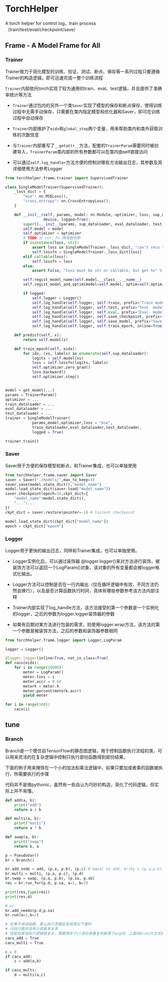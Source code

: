 # TorchHelper
A torch helper for control log、train process（train/test/eval/checkpoint/save）


## Frame - A Model Frame for All
### Trainer
Trainer致力于简化模型的训练、验证、测试、断点、保存等一系列过程只要遵循Trainer的构造逻辑，即可迅速完成一整个训练流程

`Trainer`内部依托torch实现了较为通用的train、eval、test逻辑，并且提供了准确率统计等方法

- `Trainer`通过包内的另外一个类`Saver`实现了模型的保存和断点保存，使得训练过程中无需手动保存，只需要在类内指定模型和优化器和Saver，即可在训练过程中自动保存

- `Trainer`内部维护了`eidx`和`global_step`两个变量，用来帮助类内和类外获取训练的次数信息

- 与`Trainer`内部重写了`__getattr__`方法，配套的`TrainerParam`需要同时被创建导入，`TrainerParam`类内部的所有参数都可以在类内由self直接访问

- 可以通过`self.log_handler`方法方便的控制对哪些方法输出日志，其参数及其详细使用方法参考Logger



```python
from torchhelper.frame.trainer import SupervisedTrainer

class SingleModelTrainer(SupervisedTrainer):
    _loss_dict = {
        "mse": nn.MSELoss(),
        "cross_entropy": nn.CrossEntropyLoss(),
    }

    def __init__(self, params, model: nn.Module, optimizer, loss, sup_dataloader, eval_dataloader, test_dataloader,
                 device, logged=True):
        super().__init__(params, sup_dataloader, eval_dataloader, test_dataloader, device)
        self.model = model
        self.optimizer = optimizer
        # TODO 分 str、fn 两类做判断
        if isinstance(loss, str):
            assert loss in SingleModelTrainer._loss_dict, "can't reco the loss"
            self.lossfn = SingleModelTrainer._loss_dict[loss]
        elif callable(loss):
            self.lossfn = loss
        else:
            assert False, "loss must be str or callable, but get %s" % loss

        self.regist_model_name(self.model.__class__.__name__)
        self.regist_model_and_optim(model=self.model, optim=self.optimizer)

        if logged:
            self.logger = Logger()
            self.log_handle(self.logger, self.train, prefix="Train model: ")
            self.log_handle(self.logger, self.test, prefix="Test  model: ")
            self.log_handle(self.logger, self.eval, prefix="Eval  model: ")
            self.log_handle(self.logger, self.save_checkpoint, prefix="Save Checkpoint: ")
            self.log_handle(self.logger, self.save_model, prefix="Save model: ")
            self.log_handle(self.logger, self.train_epoch, inline=True, prefix="Save model: ", cacu_step=True)

    def predict(self, x):
        return self.model(x)

    def train_epoch(self, eidx):
        for idx, (xs, labels) in enumerate(self.sup_dataloader):
            logits = self.model(xs)
            loss = self.lossfn(logits, labels)
            self.optimizer.zero_grad()
            loss.backward()
            self.optimizer.step()


model = get_model(...)
params = TrainerParam()
optimizer = ...
train_dataloader = ...
eval_dataloader = ...
test_dataloader = ...
trainer = SingleModelTrainer(
            params,model,optimizer,loss = "mse",
            train_dataloader,eval_dataloader,test_dataloader,
            logged = True)

trainer.train()
```

### Saver
Saver用于方便的保存模型和断点，和Trainer集成，也可以单独使用
```python
from torchhelper.frame.saver import Saver
saver = Saver("./models/",max_to_keep=3)
saver.save(model.state_dict(),"model_name")
model.load_state_dict(saver.load("model_name"))
saver.checkpoint(epoch=10,ckpt_dict={
    "model_name":model.state_dict(),
    "...":...
})
ckpt_dict = saver.restore(pointer=-1) # lastest checkpoint

model.load_state_dict(ckpt_dict["model_name"])
epoch = ckpt_dict["epoch"]
```


### Logger
Logger用于更快的输出日志，同样和Trainer集成，也可以单独使用。

- Logger实例化后，可以通过装饰器 @logger.logger()来对方法进行装饰，被装饰方法可以返回一个LogParam()对象，该对象的所有变量都会被logger格式化输出。

- Logger方法可以控制是否在一行内输出（仅在循环逻辑中有效，不同方法仍然会换行），以及是否计算函数执行时间，具体有哪些参数参考该方法内部注释

- Trainer内部实现了log_handle方法，该方法接受的第一个参数是一个实例化的logger，之后的参数为logger.logger装饰器的参数

- 如果有后期对某方法进行包装的需求，则使用logger.wrap方法，该方法的第一个参数是被装饰方法，之后的参数和装饰器参数相同

```python
from torchhelper.frame.logger import Logger,LogParam

logger = Logger()

@logger.logger(inline=True, not_in_class=True)
def cacu(eidx):
    for i in range(10000):
        meter = LogParam()
        meter.loss = i
        meter.accr = 0.64
        meterk = meter.k
        meter.percent(meterk.accr)
        yield meter

for i in range(100):
    cacu(i)

```

## tune
### Branch
Branch是一个模仿自TensorFlow的静态图逻辑，用于控制函数执行流程的类，可以用来灵活的在复杂逻辑中控制只执行部份函数得到部份结果。

下面的例子用来掩饰在一个小的加法和乘法逻辑中，如果只要加或者乘的函数被执行，所需要执行的步骤

代码并不是很pythonic，虽然有一些自认为巧妙的构造，简化了代码逻辑，但实际上并不易懂。

```python
def add(a, b):
    print("add")
    return a + b

def multi(a, b):
    print("multi")
    return a * b

def swap(a, b):
    print("swap")
    return b, a

p = PseudoVar()
br = Branch()

br.add_node = add, (p.a, p.b), (p.c) # equal to add, br(by = (p.a,p.b),to = (p.c), force_dis=False,replace=None)
br.multi = multi, (p.a, p.c), (p.d)
br.swap = swap, (p.a, p.b), (p.sa, p.sb)
res = br.run_for(p.d, p.sa, a=1, b=2)

print(res,type(res))
print(res.d)

# or
br.add_needs(p.d,p.sa)
br.run(a=1,b=2)

# 如果不用该函数，那么执行逻辑会变成类似下面的
# 代码行数并没有少或者多太多
# 但是如果该执行逻辑很复杂，需要很多个if语句来重复判断某个arg时，上面的branch方式就会很方便的自动执行流程
cacu_add = True
cacu_multi = True

c = 0
if cacu_add:
    c = add(a,b)

if cacu_multi:
    d = multi(a,c)
```